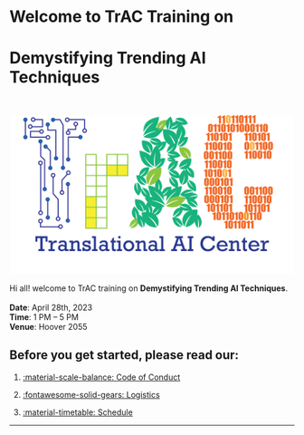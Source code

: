 <!-- <h2 style="text-align: center;">Welcome to TrAC Training on </h2>
<h1 style="text-align: center;">Demystifying Trending AI Techniques</h1> -->

# Welcome to TrAC Training on
# Demystifying Trending AI Techniques

<br>
<p align="center">
  <img width="500" src="assets/logo.png">
</p>

Hi all! welcome to TrAC training on **Demystifying Trending AI Techniques**. 
<br>
<br>
**Date**: April 28th, 2023
<br>
**Time**: 1 PM – 5 PM
<br>
**Venue**: Hoover 2055
## Before you get started, please read our:

1. [:material-scale-balance: Code of Conduct](./getting_started/code_conduct.md)

2. [:fontawesome-solid-gears: Logistics](./getting_started/logistics.md)

3. [:material-timetable: Schedule](./getting_started/schedule.md)

-----------------------------------------------------------------------
